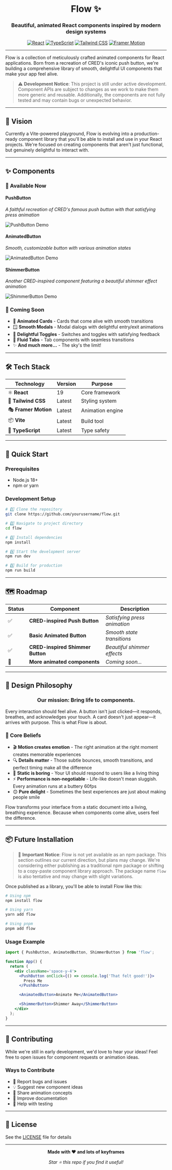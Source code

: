 <div align="center">

# Flow ✨

### Beautiful, animated React components inspired by modern design systems

[![React](https://img.shields.io/badge/React-19-61DAFB?style=for-the-badge&logo=react&logoColor=white)](https://reactjs.org/)
[![TypeScript](https://img.shields.io/badge/TypeScript-5.0+-3178C6?style=for-the-badge&logo=typescript&logoColor=white)](https://www.typescriptlang.org/)
[![Tailwind CSS](https://img.shields.io/badge/Tailwind_CSS-38B2AC?style=for-the-badge&logo=tailwind-css&logoColor=white)](https://tailwindcss.com/)
[![Framer Motion](https://img.shields.io/badge/Framer_Motion-0055FF?style=for-the-badge&logo=framer&logoColor=white)](https://www.framer.com/motion/)

</div>

---

Flow is a collection of meticulously crafted animated components for React applications. Born from a recreation of CRED's iconic push button, we're building a comprehensive library of smooth, delightful UI components that make your app feel alive.

> ⚠️ **Development Notice**: This project is still under active development. Component APIs are subject to changes as we work to make them more generic and reusable. Additionally, the components are not fully tested and may contain bugs or unexpected behavior.

---

## 🎯 Vision

Currently a Vite-powered playground, Flow is evolving into a production-ready component library that you'll be able to install and use in your React projects. We're focused on creating components that aren't just functional, but genuinely delightful to interact with.

---

## ✨ Components

### 🚀 Available Now

#### **PushButton**

_A faithful recreation of CRED's famous push button with that satisfying press animation_

![PushButton Demo](https://github.com/user-attachments/assets/8c0ebde1-52f7-4acf-907c-2dce9acbd423)

#### **AnimatedButton**

_Smooth, customizable button with various animation states_

![AnimatedButton Demo](https://github.com/user-attachments/assets/d427d285-37f0-430a-8f86-7852164de4b0)

#### **ShimmerButton**

_Another CRED-inspired component featuring a beautiful shimmer effect animation_

![ShimmerButton Demo](https://github.com/user-attachments/assets/55658fce-4094-42d9-9d00-d4c58d2b21c8)

### 🔮 Coming Soon

- 🎴 **Animated Cards** - Cards that come alive with smooth transitions
- 🪟 **Smooth Modals** - Modal dialogs with delightful entry/exit animations
- 🔄 **Delightful Toggles** - Switches and toggles with satisfying feedback
- 📑 **Fluid Tabs** - Tab components with seamless transitions
- ✨ **And much more...** - The sky's the limit!

---

## 🛠️ Tech Stack

<div align="center">

| Technology           | Version | Purpose          |
| -------------------- | ------- | ---------------- |
| ⚛️ **React**         | 19      | Core framework   |
| 🎨 **Tailwind CSS**  | Latest  | Styling system   |
| 🎭 **Framer Motion** | Latest  | Animation engine |
| 📦 **Vite**          | Latest  | Build tool       |
| 🔷 **TypeScript**    | Latest  | Type safety      |

</div>

---

## 🚀 Quick Start

### Prerequisites

- Node.js 18+
- npm or yarn

### Development Setup

```bash
# 1️⃣ Clone the repository
git clone https://github.com/yourusername/flow.git

# 2️⃣ Navigate to project directory
cd flow

# 3️⃣ Install dependencies
npm install

# 4️⃣ Start the development server
npm run dev

# 5️⃣ Build for production
npm run build
```

---

## 🗺️ Roadmap

<div align="center">

| Status | Component                        | Description                  |
| ------ | -------------------------------- | ---------------------------- |
| ✅     | **CRED-inspired Push Button**    | _Satisfying press animation_ |
| ✅     | **Basic Animated Button**        | _Smooth state transitions_   |
| ✅     | **CRED-inspired Shimmer Button** | _Beautiful shimmer effects_  |
| 🚧     | **More animated components**     | _Coming soon..._             |

</div>

---

## 🎨 Design Philosophy

<div align="center">

### **Our mission: Bring life to components.**

</div>

Every interaction should feel alive. A button isn't just clicked—it responds, breathes, and acknowledges your touch. A card doesn't just appear—it arrives with purpose. This is what Flow is about.

### 💭 Core Beliefs

- 🎬 **Motion creates emotion** - The right animation at the right moment creates memorable experiences
- 🔍 **Details matter** - Those subtle bounces, smooth transitions, and perfect timing make all the difference
- 🚫 **Static is boring** - Your UI should respond to users like a living thing
- ⚡ **Performance is non-negotiable** - Life-like doesn't mean sluggish. Every animation runs at a buttery 60fps
- 😊 **Pure delight** - Sometimes the best experiences are just about making people smile

Flow transforms your interface from a static document into a living, breathing experience. Because when components come alive, users feel the difference.

---

## 📦 Future Installation

> 🚧 **Important Notice**: Flow is not yet available as an npm package. This section outlines our current direction, but plans may change. We're considering either publishing as a traditional npm package or shifting to a copy-paste component library approach. The package name `flow` is also tentative and may change with slight variations.

Once published as a library, you'll be able to install Flow like this:

```bash
# Using npm
npm install flow

# Using yarn
yarn add flow

# Using pnpm
pnpm add flow
```

### Usage Example

```jsx
import { PushButton, AnimatedButton, ShimmerButton } from 'flow';

function App() {
  return (
    <div className='space-y-4'>
      <PushButton onClick={() => console.log('That felt good!')}>
        Press Me
      </PushButton>

      <AnimatedButton>Animate Me</AnimatedButton>

      <ShimmerButton>Shimmer Away</ShimmerButton>
    </div>
  );
}
```

---

## 🤝 Contributing

While we're still in early development, we'd love to hear your ideas! Feel free to open issues for component requests or animation ideas.

### Ways to Contribute

- 🐛 Report bugs and issues
- 💡 Suggest new component ideas
- 🎨 Share animation concepts
- 📝 Improve documentation
- 🧪 Help with testing

---

## 📄 License

See the [LICENSE](LICENSE) file for details

---

<div align="center">

**Made with ❤️ and lots of keyframes**

_Star ⭐ this repo if you find it useful!_

</div>
